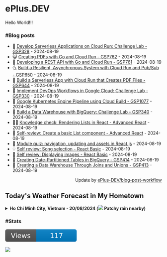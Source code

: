 # ePlus.DEV

Hello World!!!

### #Blog posts

- 🧰 [Develop Serverless Applications on Cloud Run: Challenge Lab - GSP328](https://eplus.dev/develop-serverless-applications-on-cloud-run-challenge-lab-gsp328) - 2024-08-19 
- 😺 [Creating PDFs with Go and Cloud Run - GSP762](https://eplus.dev/creating-pdfs-with-go-and-cloud-run-gsp762) - 2024-08-19 
- 🗽 [Developing a REST API with Go and Cloud Run - GSP761](https://eplus.dev/developing-a-rest-api-with-go-and-cloud-run-gsp761) - 2024-08-19 
- 🌜 [Build a Resilient, Asynchronous System with Cloud Run and Pub/Sub - GSP650](https://eplus.dev/build-a-resilient-asynchronous-system-with-cloud-run-and-pubsub-gsp650) - 2024-08-19 
- 📝 [Build a Serverless App with Cloud Run that Creates PDF Files - GSP644](https://eplus.dev/build-a-serverless-app-with-cloud-run-that-creates-pdf-files-gsp644) - 2024-08-19 
- 🚀 [Implement DevOps Workflows in Google Cloud: Challenge Lab - GSP330](https://eplus.dev/implement-devops-workflows-in-google-cloud-challenge-lab-gsp330) - 2024-08-19 
- 💼 [Google Kubernetes Engine Pipeline using Cloud Build - GSP1077](https://eplus.dev/google-kubernetes-engine-pipeline-using-cloud-build-gsp1077) - 2024-08-19 
- 🦣 [Build a Data Warehouse with BigQuery: Challenge Lab - GSP340](https://eplus.dev/build-a-data-warehouse-with-bigquery-challenge-lab-gsp340) - 2024-08-19 
- 👨‍🏫 [Knowledge check: Rendering Lists in React - Advanced React](https://eplus.dev/knowledge-check-rendering-lists-in-react-advanced-react) - 2024-08-19 
- 🔭 [Self-review: Create a basic List component - Advanced React](https://eplus.dev/self-review-create-a-basic-list-component-advanced-react) - 2024-08-19 
- 🤡 [Module quiz: navigation, updating and assets in React.js](https://eplus.dev/module-quiz-navigation-updating-and-assets-in-reactjs) - 2024-08-19 
- 💡 [Self review: Song selection - React Basic](https://eplus.dev/self-review-song-selection-react-basic) - 2024-08-19 
- 🦣 [Self review: Displaying images - React Basic](https://eplus.dev/self-review-displaying-images-react-basic) - 2024-08-19 
- 💪 [Creating Date-Partitioned Tables in BigQuery - GSP414](https://eplus.dev/creating-date-partitioned-tables-in-bigquery-gsp414) - 2024-08-19 
- 🤡 [Creating a Data Warehouse Through Joins and Unions - GSP413](https://eplus.dev/creating-a-data-warehouse-through-joins-and-unions-gsp413) - 2024-08-19 


<div align="right">
    Update by <a target="_blank" href="https://github.com/ePlus-DEV/blog-post-workflow">ePlus-DEV/blog-post-workflow</a>
</div>


## Today's Weather Forecast in My Hometown



<details>
    <summary><b>Ho Chi Minh City, Vietnam - 20/08/2024 (<img src="https://cdn.weatherapi.com/weather/64x64/day/176.png" width="25" /> Patchy rain nearby)</b>
    </summary>

    
<table>
    <tr>
        <th>Hour</th>
        <td>00:00</td><td>01:00</td><td>02:00</td><td>03:00</td><td>04:00</td><td>05:00</td><td>06:00</td><td>07:00</td><td>08:00</td><td>09:00</td><td>10:00</td><td>11:00</td><td>12:00</td><td>13:00</td><td>14:00</td><td>15:00</td><td>16:00</td><td>17:00</td><td>18:00</td><td>19:00</td><td>20:00</td><td>21:00</td><td>22:00</td><td>23:00</td>
    </tr>
    <tr>
        <th>Weather</th>
        <td><img src="https://cdn.weatherapi.com/weather/64x64/night/113.png"></img></td><td><img src="https://cdn.weatherapi.com/weather/64x64/night/113.png"></img></td><td><img src="https://cdn.weatherapi.com/weather/64x64/night/113.png"></img></td><td><img src="https://cdn.weatherapi.com/weather/64x64/night/113.png"></img></td><td><img src="https://cdn.weatherapi.com/weather/64x64/night/113.png"></img></td><td><img src="https://cdn.weatherapi.com/weather/64x64/night/113.png"></img></td><td><img src="https://cdn.weatherapi.com/weather/64x64/day/113.png"></img></td><td><img src="https://cdn.weatherapi.com/weather/64x64/day/113.png"></img></td><td><img src="https://cdn.weatherapi.com/weather/64x64/day/113.png"></img></td><td><img src="https://cdn.weatherapi.com/weather/64x64/day/116.png"></img></td><td><img src="https://cdn.weatherapi.com/weather/64x64/day/119.png"></img></td><td><img src="https://cdn.weatherapi.com/weather/64x64/day/263.png"></img></td><td><img src="https://cdn.weatherapi.com/weather/64x64/day/353.png"></img></td><td><img src="https://cdn.weatherapi.com/weather/64x64/day/122.png"></img></td><td><img src="https://cdn.weatherapi.com/weather/64x64/day/176.png"></img></td><td><img src="https://cdn.weatherapi.com/weather/64x64/day/176.png"></img></td><td><img src="https://cdn.weatherapi.com/weather/64x64/day/176.png"></img></td><td><img src="https://cdn.weatherapi.com/weather/64x64/day/263.png"></img></td><td><img src="https://cdn.weatherapi.com/weather/64x64/day/176.png"></img></td><td><img src="https://cdn.weatherapi.com/weather/64x64/night/116.png"></img></td><td><img src="https://cdn.weatherapi.com/weather/64x64/night/116.png"></img></td><td><img src="https://cdn.weatherapi.com/weather/64x64/night/116.png"></img></td><td><img src="https://cdn.weatherapi.com/weather/64x64/night/113.png"></img></td><td><img src="https://cdn.weatherapi.com/weather/64x64/night/113.png"></img></td>
    </tr>
    <tr>
        <th>Condition</th>
        <td width="200px">Clear </td><td width="200px">Clear </td><td width="200px">Clear </td><td width="200px">Clear</td><td width="200px">Clear </td><td width="200px">Clear </td><td width="200px">Sunny</td><td width="200px">Sunny</td><td width="200px">Sunny</td><td width="200px">Partly Cloudy </td><td width="200px">Cloudy </td><td width="200px">Patchy light drizzle</td><td width="200px">Light rain shower</td><td width="200px">Overcast </td><td width="200px">Patchy rain nearby</td><td width="200px">Patchy rain nearby</td><td width="200px">Patchy rain nearby</td><td width="200px">Patchy light drizzle</td><td width="200px">Patchy rain nearby</td><td width="200px">Partly Cloudy </td><td width="200px">Partly Cloudy </td><td width="200px">Partly Cloudy </td><td width="200px">Clear </td><td width="200px">Clear </td>
    </tr>
    <tr>
        <th>Temperature</th>
        <td>26.9 °C</td><td>26.6 °C</td><td>26.4 °C</td><td>27.1 °C</td><td>26.1 °C</td><td>26 °C</td><td>26 °C</td><td>27.2 °C</td><td>28.8 °C</td><td>30.4 °C</td><td>31.9 °C</td><td>32.9 °C</td><td>33.5 °C</td><td>33.7 °C</td><td>33.1 °C</td><td>32.9 °C</td><td>32.6 °C</td><td>31.1 °C</td><td>29.2 °C</td><td>28.5 °C</td><td>28.1 °C</td><td>27.6 °C</td><td>27.1 °C</td><td>26.8 °C</td>
    </tr>
    <tr>
        <th>Wind</th>
        <td>9 kph</td><td>7.6 kph</td><td>7.6 kph</td><td>4 kph</td><td>5 kph</td><td>4.3 kph</td><td>6.1 kph</td><td>4.3 kph</td><td>7.2 kph</td><td>7.6 kph</td><td>8.6 kph</td><td>10.4 kph</td><td>10.1 kph</td><td>10.4 kph</td><td>10.1 kph</td><td>7.6 kph</td><td>4.7 kph</td><td>8.3 kph</td><td>10.8 kph</td><td>10.4 kph</td><td>9.7 kph</td><td>10.4 kph</td><td>10.1 kph</td><td>9.4 kph</td>
    </tr>
</table>


<div align="right">
    Updated at: 2024-08-19T20:28:24Z - by <a target="_blank"
        href="https://github.com/ePlus-DEV/weather-forecast">ePlus-DEV/weather-forecast</a>
</div>
</details>


### #Stats

[![Image of counter](https://github.com/ePlus-DEV/view-counter/blob/main/svg/685088620/badge.svg)](https://github.com/ePlus-DEV/view-counter/blob/main/readme/685088620/week.md)

![](https://komarev.com/ghpvc/?username=ePlus-DEV&style=for-the-badge)
